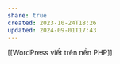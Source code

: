 ```yaml
---
share: true
created: 2023-10-24T18:26
updated: 2024-09-01T17:43
---
```

[[WordPress viết trên nền PHP]] 
